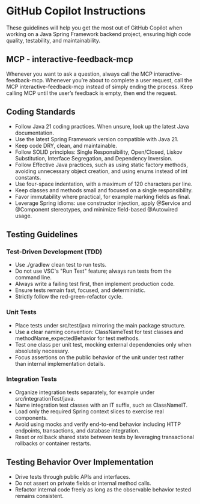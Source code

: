 # GitHub Copilot Instructions
These guidelines will help you get the most out of GitHub Copilot when working on a Java Spring Framework backend project, ensuring high code quality, testability, and maintainability.

## MCP - interactive-feedback-mcp
Whenever you want to ask a question, always call the MCP interactive-feedback-mcp.
Whenever you’re about to complete a user request, call the MCP interactive-feedback-mcp instead of simply ending the process.
Keep calling MCP until the user’s feedback is empty, then end the request.

## Coding Standards
- Follow Java 21 coding practices. When unsure, look up the latest Java documentation.
- Use the latest Spring Framework version compatible with Java 21.
- Keep code DRY, clean, and maintainable.
- Follow SOLID principles: Single Responsibility, Open/Closed, Liskov Substitution, Interface Segregation, and Dependency Inversion.
- Follow Effective Java practices, such as using static factory methods, avoiding unnecessary object creation, and using enums instead of int constants.
- Use four-space indentation, with a maximum of 120 characters per line.
- Keep classes and methods small and focused on a single responsibility.
- Favor immutability where practical, for example marking fields as final.
- Leverage Spring idioms: use constructor injection, apply @Service and @Component stereotypes, and minimize field-based @Autowired usage.

## Testing Guidelines
### Test-Driven Development (TDD)
- Use ./gradlew clean test to run tests.
- Do not use VSC's "Run Test" feature; always run tests from the command line.
- Always write a failing test first, then implement production code.
- Ensure tests remain fast, focused, and deterministic.
- Strictly follow the red-green-refactor cycle.

### Unit Tests
- Place tests under src/test/java mirroring the main package structure.
- Use a clear naming convention: ClassNameTest for test classes and methodName_expectedBehavior for test methods.
- Test one class per unit test, mocking external dependencies only when absolutely necessary.
- Focus assertions on the public behavior of the unit under test rather than internal implementation details.

### Integration Tests
- Organize integration tests separately, for example under src/integrationTest/java.
- Name integration test classes with an IT suffix, such as ClassNameIT.
- Load only the required Spring context slices to exercise real components.
- Avoid using mocks and verify end-to-end behavior including HTTP endpoints, transactions, and database integration.
- Reset or rollback shared state between tests by leveraging transactional rollbacks or container restarts.

## Testing Behavior Over Implementation
- Drive tests through public APIs and interfaces.
- Do not assert on private fields or internal method calls.
- Refactor internal code freely as long as the observable behavior tested remains consistent.